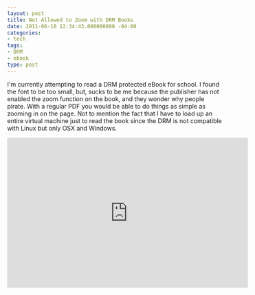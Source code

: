 ```yaml
---
layout: post
title: Not Allowed to Zoom with DRM Books
date: 2011-06-10 12:34:43.000000000 -04:00
categories:
- tech
tags:
- DRM
- ebook
type: post
---
```

I'm currently attempting to read a DRM protected eBook for school. I found the font to be too small, but, sucks to be me because the publisher has not enabled the zoom function on the book, and they wonder why people pirate. With a regular PDF you would be able to do things as simple as zooming in on the page. Not to mention the fact that I have to load up an entire virtual machine just to read the book since the DRM is not compatible with Linux but only OSX and Windows.
<iframe width="560" height="349" src="http://www.youtube.com/embed/pVWriw1LiSU" frameborder="0" allowfullscreen></iframe>
